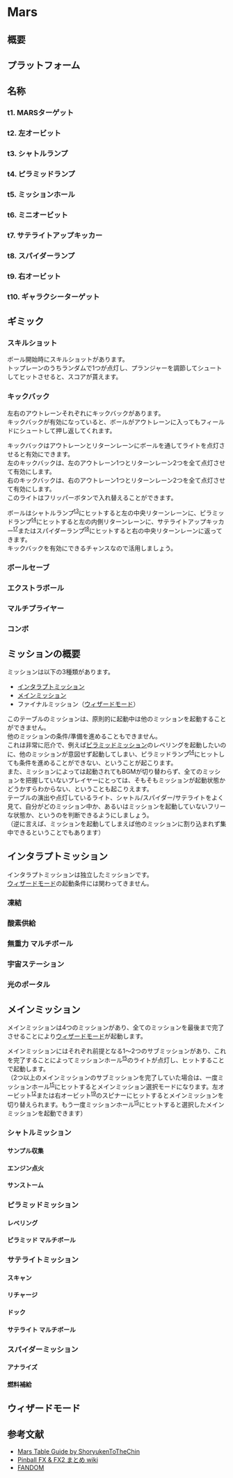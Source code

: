 
# Mars

## 概要

## プラットフォーム

## 名称

### t1. MARSターゲット

### t2. 左オービット

### t3. シャトルランプ

### t4. ピラミッドランプ

### t5. ミッションホール

### t6. ミニオービット

### t7. サテライトアップキッカー

### t8. スパイダーランプ

### t9. 右オービット

### t10. ギャラクシーターゲット

## ギミック

### スキルショット

ボール開始時にスキルショットがあります。  
トップレーンのうちランダムで1つが点灯し、プランジャーを調節してシュートしてヒットさせると、スコアが貰えます。  

### キックバック

左右のアウトレーンそれぞれにキックバックがあります。  
キックバックが有効になっていると、ボールがアウトレーンに入ってもフィールドにシュートして押し返してくれます。  

キックバックはアウトレーンとリターンレーンにボールを通してライトを点灯させると有効にできます。  
左のキックバックは、左のアウトレーン1つとリターンレーン2つを全て点灯させて有効にします。  
右のキックバックは、右のアウトレーン1つとリターンレーン2つを全て点灯させて有効にします。  
このライトはフリッパーボタンで入れ替えることができます。  

ボールはシャトルランプ<sup>[t3](#t3-シャトルランプ)</sup>にヒットすると左の中央リターンレーンに、ピラミッドランプ<sup>[t4](#t4-ピラミッドランプ)</sup>にヒットすると左の内側リターンレーンに、サテライトアップキッカー<sup>[t7](#t7-サテライトアップキッカー)</sup>またはスパイダーランプ<sup>[t8](#t8-スパイダーランプ)</sup>にヒットすると右の中央リターンレーンに返ってきます。  
キックバックを有効にできるチャンスなので活用しましょう。  

### ボールセーブ

### エクストラボール

### マルチプライヤー

### コンボ

## ミッションの概要

ミッションは以下の3種類があります。  

- [インタラプトミッション](#インタラプトミッション)
- [メインミッション](#メインミッション)
- ファイナルミッション（[ウィザードモード](#ウィザードモード)）

このテーブルのミッションは、原則的に起動中は他のミッションを起動することができません。  
他のミッションの条件/準備を進めることもできません。  
これは非常に厄介で、例えば[ピラミッドミッション](#ピラミッドミッション)のレベリングを起動したいのに、他のミッションが意図せず起動してしまい、ピラミッドランプ<sup>[t4](#t4-ピラミッドランプ)</sup>にヒットしても条件を進めることができない、ということが起こります。  
また、ミッションによっては起動されてもBGMが切り替わらず、全てのミッションを把握していないプレイヤーにとっては、そもそもミッションが起動状態かどうかすらわからない、ということも起こりえます。  
テーブルの演出や点灯しているライト、シャトル/スパイダー/サテライトをよく見て、自分がどのミッション中か、あるいはミッションを起動していないフリーな状態か、というのを判断できるようにしましょう。  
（逆に言えば、ミッションを起動してしまえば他のミッションに割り込まれず集中できるということでもあります）  

## インタラプトミッション

インタラプトミッションは独立したミッションです。  
[ウィザードモード](#ウィザードモード)の起動条件には関わってきません。  

### 凍結

### 酸素供給

### 無重力 マルチボール

### 宇宙ステーション

### 光のポータル

## メインミッション

メインミッションは4つのミッションがあり、全てのミッションを最後まで完了させることにより[ウィザードモード](#ウィザードモード)が起動します。  

メインミッションにはそれぞれ前提となる1～2つのサブミッションがあり、これを完了することによってミッションホール<sup>[t5](#t5-ミッションホール)</sup>のライトが点灯し、ヒットすることで起動します。  
（2つ以上のメインミッションのサブミッションを完了していた場合は、一度ミッションホール<sup>[t5](#t5-ミッションホール)</sup>にヒットするとメインミッション選択モードになります。左オービット<sup>[t2](#t2-左オービット)</sup>または右オービット<sup>[t9](#t9-右オービット)</sup>のスピナーにヒットするとメインミッションを切り替えられます。もう一度ミッションホール<sup>[t5](#t5-ミッションホール)</sup>にヒットすると選択したメインミッションを起動できます）  

### シャトルミッション

#### サンプル収集

#### エンジン点火

#### サンストーム

### ピラミッドミッション

#### レベリング

#### ピラミッド マルチボール

### サテライトミッション

#### スキャン

#### リチャージ

#### ドック

#### サテライト マルチボール

### スパイダーミッション

#### アナライズ

#### 燃料補給

## ウィザードモード

## 参考文献

- [Mars Table Guide by ShoryukenToTheChin](http://www.pinballfx.com/press/table_guides/Mars%20Table%20Guide%20By%20ShoryukenToTheChin.pdf)
- [Pinball FX & FX2 まとめ wiki](https://w.atwiki.jp/pinballfx/pages/40.html)
- [FANDOM](https://pinballfx.fandom.com/wiki/Mars)

